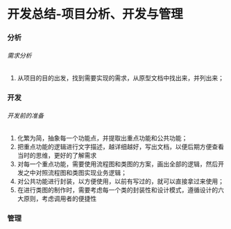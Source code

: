 # 开发总结-项目分析、开发与管理

### 分析
###### 需求分析
1. 从项目的目的出发，找到需要实现的需求，从原型文档中找出来，并列出来；

### 开发
###### 开发前的准备
1. 化繁为简，抽象每一个功能点，并提取出重点功能和公共功能；
2. 把重点功能的逻辑进行文字描述，越详细越好，写出文档，以便后期方便查看当时的思维，更好的了解需求
2. 对每一个重点功能，需要使用流程图和类图的方案，画出全部的逻辑，然后开发之中对照流程图和类图实现业务逻辑；
3. 对公共功能进行封装，以方便使用，以前有写过的，就可以直接拿过来使用；
4. 在进行类图的制作时，需要考虑每一个类的封装性和设计模式，遵循设计的六大原则，考虑调用者的便捷性

### 管理
